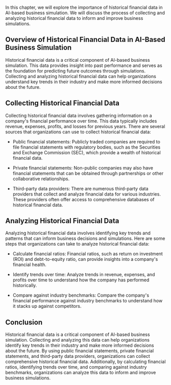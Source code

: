 
In this chapter, we will explore the importance of historical financial data in AI-based business simulation. We will discuss the process of collecting and analyzing historical financial data to inform and improve business simulations.

Overview of Historical Financial Data in AI-Based Business Simulation
---------------------------------------------------------------------

Historical financial data is a critical component of AI-based business simulation. This data provides insight into past performance and serves as the foundation for predicting future outcomes through simulations. Collecting and analyzing historical financial data can help organizations understand key trends in their industry and make more informed decisions about the future.

Collecting Historical Financial Data
------------------------------------

Collecting historical financial data involves gathering information on a company's financial performance over time. This data typically includes revenue, expenses, profits, and losses for previous years. There are several sources that organizations can use to collect historical financial data:

* Public financial statements: Publicly traded companies are required to file financial statements with regulatory bodies, such as the Securities and Exchange Commission (SEC), which provide a wealth of historical financial data.

* Private financial statements: Non-public companies may also have financial statements that can be obtained through partnerships or other collaborative relationships.

* Third-party data providers: There are numerous third-party data providers that collect and analyze financial data for various industries. These providers often offer access to comprehensive databases of historical financial data.

Analyzing Historical Financial Data
-----------------------------------

Analyzing historical financial data involves identifying key trends and patterns that can inform business decisions and simulations. Here are some steps that organizations can take to analyze historical financial data:

* Calculate financial ratios: Financial ratios, such as return on investment (ROI) and debt-to-equity ratio, can provide insights into a company's financial health.

* Identify trends over time: Analyze trends in revenue, expenses, and profits over time to understand how the company has performed historically.

* Compare against industry benchmarks: Compare the company's financial performance against industry benchmarks to understand how it stacks up against competitors.

Conclusion
----------

Historical financial data is a critical component of AI-based business simulation. Collecting and analyzing this data can help organizations identify key trends in their industry and make more informed decisions about the future. By using public financial statements, private financial statements, and third-party data providers, organizations can collect comprehensive historical financial data. Additionally, by calculating financial ratios, identifying trends over time, and comparing against industry benchmarks, organizations can analyze this data to inform and improve business simulations.
